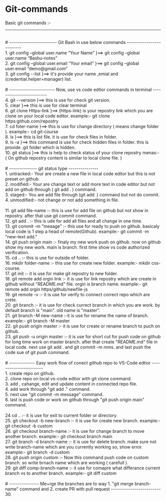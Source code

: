 # Git-commands
Basic git commands :-
___________________________________________________________________________________________________________________________________________________________________________________________________________________
<br>
# ------------------------ Git Bash in use below commands ------------------------- <br>
1. git config –global user.name “Your Name”   }==>   git config –global user.name “Bashu-notes” <br>
2. git config –global user.email “Your email”   }==>   git config –global user.email “demo@gmail.com” <br>
3. git config --list   }==>   it's provide your name ,emial and (credential.helper=manager) list. <br>
<br>
# ----------------------- Now, use vs code edtior commands in terminal ------------------------- <br>
4. git --version     }==>  this is use for check git version. <br>
5. clear             }==>  this is use for clear terminal <br>
6. git clone Https-link   }==> (https-link) is your repostry link which you are clone on your local code editor. example:- git clone https:github.com/repostry <br>
7. cd foler-name               }==>  this is use for change directory ( means change folder ). example:- cd git-course <br>
8. ls                }==>  this is list file. it is use for check files in folder. <br>
9. ls -a             }==>  this command is use for check hidden files in folder. this is provide .git folder which is hidden. <br>
10. git status        ]==>  this is help to check status of your clone repostry menas:- ( On github repostry content is similar to local clone file. ) <br>
<br>
# -------------- git status type --------------- <br>
1. untracked:- Your are create a new file in local code editor but this is not preset on github <br>
2. modified:- Your are change text or add more text in code editor but not add on github through ( git add . ) command.<br>
3. staged:- You are add file through (git add .) command but not do commit. <br>
4. unmodified:- not change or not add something in file. <br>
<br>
11. git add file-name :- this is use for add file on github but not show in repostry. after that  use git commit command.<br>
12. git add . :- this is ude for add all files and all change in one time. <br>
13. git commit -m "meaage" :- this use for ready to push on github. basicaly local code is 1 step a head of remote(Github). example:- git commit -m "new-text add." <br>
14. git push origin main :- finaly my new work push on github. now on github show my new work. main is branch. first time show vs code authorized verification. <br>
15. cd .. :- this is use for outside of folder. <br>
16. mkdir folder-name :- this use for create new folder. example:- mkdir css-course. <br>
17. git init :- it is use for make git repostry to new folder. <br>
18. git remote add orgin link :- it is use for link repostry which are create in github without "README.md" file. orgin is branch name. example:- git remote add orgin https/github/newfile-js <br>
19. git remote -v :- it is use for verify to connect correct repo which are crete. <br>
20. git branch :- it is use for check currect branch in which you are work. by default branch is "main". old name is "master". <br>
21. git branch -M new-name :-it is use for rename the name of branch. example:- git branch -M master <br>
22. git push origin master :- it is use for create or rename branch to puch on github. <br>
23. git push -u origin master :- it is use for short cut for push code on github for long time work on master branch. after that create "README.md" file in local code. next use git add . and git commit -m mms. and last push the code sue of git push command. <br>
<br>
# ------------- Easy work flow of conect github repo to VS-Code edtior ----------------------- <br>
1. create repo on github. <br>
2. clone repo on local vs-code edtior with git clone command. <br>
3. add , cahange, edit and update content in connected repo file. <br>
4. add work through "git add ." command. <br>
5. next use "git commit -m message" command. <br>
6. last is push code or work on github through "git push origin main" command. <br>
<br>
24 cd .. :- it is use for exit to current folder or directory. <br>
25. git checkout -b new-branch :- it is use for create new branch. example:- git checkout -b custom <br>
26. git checkout branch-name :- it is use for change branch to move another branch. example:- git checkout branch main <br>
27. git branch -d branch-name :- it is use for delete branch. make sure not write branch-name which are you currently working so, show error. example:- git branch -d custom <br>
28. git push origin custom :- Now this command push code on custom branch. so write brnach name which are working ( carefull ). <br>
29. git diff comp-branch-name :- it use for comapre what differance current branch vs to another branch. example:- git diff custom <br>
<br>
# --------------- Me+rge the branches are to way 1. "git merge branch-name" command and 2. create PR with pull request ------------------------- <br>
30.




